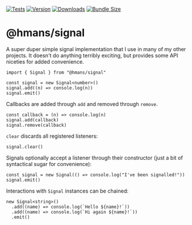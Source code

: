 [![Tests](https://github.com/hmans/signal/actions/workflows/tests.yml/badge.svg)](https://github.com/hmans/signal/actions/workflows/tests.yml)
[![Version](https://img.shields.io/npm/v/@hmans/signal)](https://www.npmjs.com/package/@hmans/signal)
[![Downloads](https://img.shields.io/npm/dt/@hmans/signal.svg)](https://www.npmjs.com/package/@hmans/signal)
[![Bundle Size](https://img.shields.io/bundlephobia/min/@hmans/signal?label=bundle%20size)](https://bundlephobia.com/result?p=@hmans/signal)

# @hmans/signal

A super duper simple signal implementation that I use in many of my other projects. It doesn't do anything terribly exciting, but provides some API niceties for added convenience.

```tsx
import { Signal } from "@hmans/signal"

const signal = new Signal<number>()
signal.add((n) => console.log(n))
signal.emit()
```

Callbacks are added through `add` and removed through `remove`.

```tsx
const callback = (n) => console.log(n)
signal.add(callback)
signal.remove(callback)
```

`clear` discards all registered listeners:

```tsx
signal.clear()
```

Signals optionally accept a listener through their constructor (just a bit of syntactical sugar for convenience):

```tsx
const signal = new Signal(() => console.log("I've been signalled!"))
signal.emit()
```

Interactions with `Signal` instances can be chained:

```tsx
new Signal<string>()
  .add((name) => console.log(`Hello ${name}!`))
  .add((name) => console.log(`Hi again ${name}!`))
  .emit()
```
